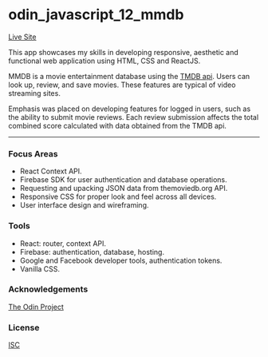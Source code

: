 # odin_javascript_12_mmdb

[Live Site](https://mmdb-97518.web.app)

This app showcases my skills in developing responsive, aesthetic and functional web application using HTML, CSS and ReactJS.

MMDB is a movie entertainment database using the [TMDB api](https://www.developers.themoviedb.org). Users can look up, review, and save movies. These features are typical of video streaming sites.

Emphasis was placed on developing features for logged in users, such as the ability to submit movie reviews. Each review submission affects the total combined score calculated with data obtained from the TMDB api.   

<hr/>

### Focus Areas

- React Context API.
- Firebase SDK for user authentication and database operations.
- Requesting and upacking JSON data from themoviedb.org API.
- Responsive CSS for proper look and feel across all devices.
- User interface design and wireframing.

### Tools 

- React: router, context API.
- Firebase: authentication, database, hosting.
- Google and Facebook developer tools, authentication tokens.
- Vanilla CSS.



### Acknowledgements

[The Odin Project](https://www.theodinproject.com/)

### License

[ISC](https://opensource.org/licenses/ISC)
